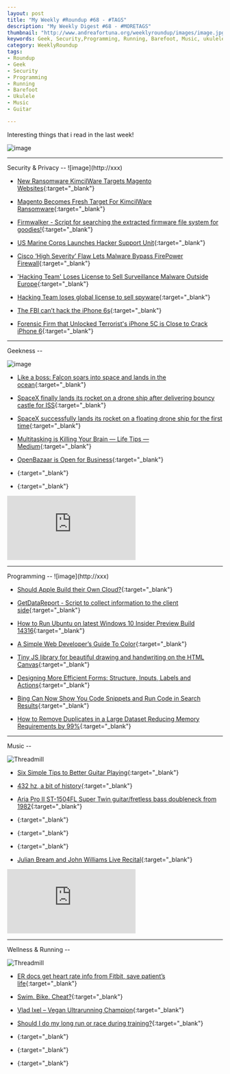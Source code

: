 ```yaml
---
layout: post
title: "My Weekly #Roundup #68 - #TAGS"
description: "My Weekly Digest #68 - #MORETAGS"
thumbnail: "http://www.andreafortuna.org/weeklyroundup/images/image.jpg"
keywords: Geek, Security,Programming, Running, Barefoot, Music, ukulele, transcription, guitar
category: WeeklyRoundup
tags: 
- Roundup
- Geek
- Security
- Programming
- Running
- Barefoot
- Ukulele
- Music
- Guitar

---
```

Interesting things that i read in the last week!

![image](/weeklyroundup/images/image.jpg)
<!-- more -->
<hr/>
Security & Privacy
--
![image](http://xxx)

- [New Ransomware KimcilWare Targets Magento Websites](http://threatpost.com/new-ransomware-kimcilware-targets-magento-websites/117124/){:target="_blank"}

- [Magento Becomes Fresh Target For KimcilWare Ransomware](https://packetstormsecurity.com/news/view/26492/Magento-Becomes-Fresh-Target-For-KimcilWare-Ransomware.html){:target="_blank"}

- [Firmwalker - Script for searching the extracted firmware file system for goodies!](http://www.kitploit.com/2016/03/firmwalker-script-for-searching.html){:target="_blank"}

- [US Marine Corps Launches Hacker Support Unit](https://packetstormsecurity.com/news/view/26490/US-Marine-Corps-Launches-Hacker-Support-Unit.html){:target="_blank"}

- [Cisco ‘High Severity’ Flaw Lets Malware Bypass FirePower Firewall](http://threatpost.com/cisco-high-severity-flaw-lets-malware-bypass-firepower-firewall/117165/){:target="_blank"}

- ['Hacking Team' Loses License to Sell Surveillance Malware Outside Europe](http://thehackernews.com/2016/04/hacking-team-loses-license-to-sell.html){:target="_blank"}

- [Hacking Team loses global license to sell spyware](https://nakedsecurity.sophos.com/2016/04/08/hacking-team-loses-global-license-to-sell-spyware/){:target="_blank"}

- [The FBI can’t hack the iPhone 6s](http://bgr.com/2016/04/07/iphone-6s-fbi-hack/){:target="_blank"}

- [Forensic Firm that Unlocked Terrorist's iPhone 5C is Close to Crack iPhone 6](http://thehackernews.com/2016/04/fbi-hack-iphone-6.html){:target="_blank"}


<hr/>
Geekness
--

![image](http://xxx)

- [Like a boss: Falcon soars into space and lands in the ocean](http://arstechnica.com/science/2016/04/like-a-boss-falcon-soars-into-space-and-lands-in-the-ocean/){:target="_blank"}

- [SpaceX finally lands its rocket on a drone ship after delivering bouncy castle for ISS](http://thenextweb.com/insider/2016/04/08/spacex-just-landed-reusable-rocket-drone-ship/){:target="_blank"}

- [SpaceX successfully lands its rocket on a floating drone ship for the first time](http://recode.net/2016/04/08/spacex-successful-ocean-landing/){:target="_blank"}

- [Multitasking is Killing Your Brain — Life Tips — Medium](https://medium.com/life-tips/multitasking-is-killing-your-brain-79104e62e930){:target="_blank"}

- [OpenBazaar is Open for Business](https://blog.openbazaar.org/openbazaar-is-open-for-business/){:target="_blank"}

- [](){:target="_blank"}

- [](){:target="_blank"}

<div class="video-container">
<iframe src="https://www.youtube.com/embed/XXXXXX" frameborder="0" allowfullscreen></iframe>
</div>


<hr/>
Programming
--
![image](http://xxx)

- [Should Apple Build their Own Cloud?](http://highscalability.com/blog/2016/3/30/should-apple-build-their-own-cloud.html){:target="_blank"}

- [GetDataReport - Script to collect information to the client side](http://www.kitploit.com/2016/04/getdatareport-script-to-collect.html){:target="_blank"}

- [How to Run Ubuntu on latest Windows 10 Insider Preview Build 14316](http://thehackernews.com/2016/04/how-to-run-ubuntu-on-windows-10.html){:target="_blank"}

- [A Simple Web Developer’s Guide To Color](https://www.smashingmagazine.com/2016/04/web-developer-guide-color/){:target="_blank"}

- [Tiny JS library for beautiful drawing and handwriting on the HTML Canvas](https://github.com/jakubfiala/atrament.js){:target="_blank"}

- [Designing More Efficient Forms: Structure, Inputs, Labels and Actions](https://uxplanet.org/designing-more-efficient-forms-structure-inputs-labels-and-actions-e3a47007114f?gi=9390d61bc9a9){:target="_blank"}

- [Bing Can Now Show You Code Snippets and Run Code in Search Results](http://lifehacker.com/bing-can-now-show-you-code-snippets-and-run-code-in-sea-1769848113){:target="_blank"}

- [How to Remove Duplicates in a Large Dataset Reducing Memory Requirements by 99%](http://highscalability.com/blog/2016/4/4/how-to-remove-duplicates-in-a-large-dataset-reducing-memory.html){:target="_blank"}

<hr/>
Music
--

![Threadmill](http://media.giphy.com/media/dHNLqWgiRADuM/giphy.gif)

- [Six Simple Tips to Better Guitar Playing](http://www.guitarworld.com/six-tips-better-guitar-playing/25475){:target="_blank"}

- [432 hz, a bit of history](http://www.classical-guitar-music.com/432-hz/432-hz-a-bit-of-history/){:target="_blank"}

- [Aria Pro II ST-1504FL Super Twin guitar/fretless bass doubleneck from 1982](http://guitarz.blogspot.com/2016/04/aria-pro-ii-st-1504fl-super-twin.html){:target="_blank"}

- [](){:target="_blank"}

- [](){:target="_blank"}

- [](){:target="_blank"}

- [Julian Bream and John Williams Live Recital](http://www.classical-guitar-music.com/ensemble/guitar-duo/video-julian-bream-john-williams-live-recital/){:target="_blank"}																									

<div class="video-container">
<iframe src="https://www.youtube.com/embed/T1i_2HYmJkA" frameborder="0" allowfullscreen></iframe>
</div>

<hr/>
Wellness & Running  
--

![Threadmill](http://media.giphy.com/media/dHNLqWgiRADuM/giphy.gif)

- [ER docs get heart rate info from Fitbit, save patient’s life](http://arstechnica.com/science/2016/04/er-docs-get-heart-rate-info-from-fitbit-save-patients-life/){:target="_blank"}

- [Swim. Bike. Cheat?](http://mobile.nytimes.com/2016/04/10/sports/julie-miller-ironman-triathlon-cheat.html){:target="_blank"}

- [Vlad Ixel – Vegan Ultrarunning Champion](http://borntokickarse.com/podcast/vlad-ixel-vegan-ultrarunning-champion/){:target="_blank"}

- [Should I do my long run or race during training?](http://www.runnersworld.co.uk/training/should-i-do-my-long-run-or-race-during-training/14732.html){:target="_blank"}

- [](){:target="_blank"}

- [](){:target="_blank"}

- [](){:target="_blank"}





